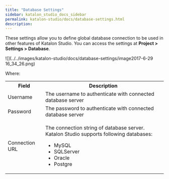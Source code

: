 ```yaml
---
title: "Database Settings" 
sidebar: katalon_studio_docs_sidebar
permalink: katalon-studio/docs/database-settings.html 
description: 
---
```

These settings allow you to define global database connection to be used in other features of Katalon Studio. You can access the settings at **Project > Settings > Database**. 

![](../../images/katalon-studio/docs/database-settings/image2017-6-29 16_34_26.png)

Where:

<table class="" style="table-layout: fixed;"><colgroup class="" style=""><col class="" style=""><col class="" style=""></colgroup><tbody class="" style=""><tr class="" style=""><th class="" style="">Field</th><th class="" style="">Description</th></tr><tr class="" style=""><td class="" style="">Username</td><td class="" style="">The username to authenticate with connected database server</td></tr><tr class="" style=""><td class="" style="">Password</td><td class="" style=""><span class="" style="">The password to authenticate with connected database server</span></td></tr><tr class="" style=""><td class="" style="">Connection URL</td><td class="" style=""><p class="" style="">The connection string of database server. Katalon Studio supports following databases:</p><ul class="" style=""><li class="" style="">MySQL</li><li class="" style="">SQLServer</li><li class="" style="">Oracle</li><li class="" style="">Postgre</li></ul></td></tr></tbody></table>